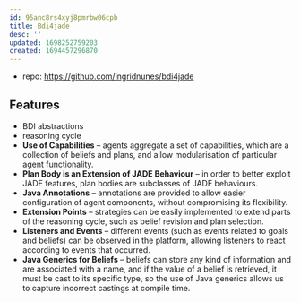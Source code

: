 ```yaml
---
id: 95anc8rs4xyj8pmrbw06cpb
title: Bdi4jade
desc: ''
updated: 1698252759203
created: 1694457296870
---
```


- repo: https://github.com/ingridnunes/bdi4jade

## Features

- BDI abstractions 
- reasoning cycle
-   **Use of Capabilities** – agents aggregate a set of capabilities, which are a collection of beliefs and plans, and allow modularisation of particular agent functionality.
-   **Plan Body is an Extension of JADE Behaviour** – in order to better exploit JADE features, plan bodies are subclasses of JADE behaviours.
-   **Java Annotations** – annotations are provided to allow easier configuration of agent components, without compromising its flexibility.
-   **Extension Points** – strategies can be easily implemented to extend parts of the reasoning cycle, such as belief revision and plan selection.
-   **Listeners and Events** – different events (such as events related to goals and beliefs) can be observed in the platform, allowing listeners to react according to events that occurred.
-   **Java Generics for Beliefs** – beliefs can store any kind of information and are associated with a name, and if the value of a belief is retrieved, it must be cast to its specific type, so the use of Java generics allows us to capture incorrect castings at compile time.